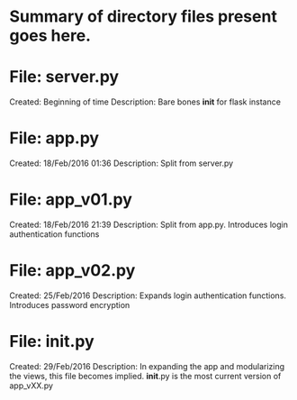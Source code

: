 # Summary of directory files present goes here.

# File: server.py
Created: Beginning of time
Description: Bare bones __init__ for flask instance

# File: app.py
Created: 18/Feb/2016 01:36
Description: Split from server.py 

# File: app_v01.py
Created: 18/Feb/2016 21:39
Description: Split from app.py. Introduces login authentication functions

# File: app_v02.py
Created: 25/Feb/2016
Description: Expands login authentication functions. Introduces password encryption

# File: __init__.py
Created: 29/Feb/2016
Description: In expanding the app and modularizing the views, this file becomes implied.
	     __init__.py is the most current version of app_vXX.py